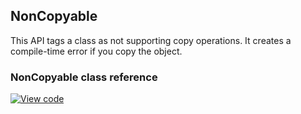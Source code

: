 ## NonCopyable
This API tags a class as not supporting copy operations. It creates a compile-time error if you copy the object.

### NonCopyable class reference
[![View code](https://www.mbed.com/embed/?type=library)](https://os.mbed.com/docs/v5.4/mbed-os-api-doxy/classmbed_1_1_non_copyable.html)
